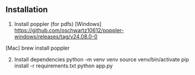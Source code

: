 ## Installation

1. Install poppler (for pdfs)
   [Windows]
   https://github.com/oschwartz10612/poppler-windows/releases/tag/v24.08.0-0

[Mac]
brew install poppler

2. Install dependencies
   python -m venv venv
   source venv/bin/activate
   pip install -r requirements.txt
   python app.py
